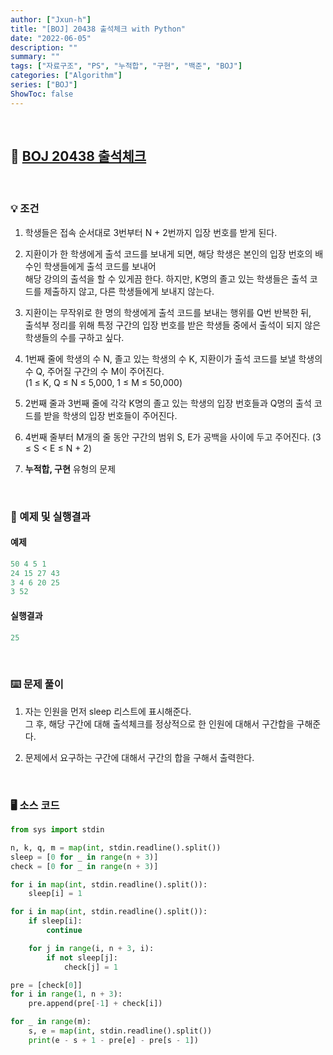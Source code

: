 ```yaml
---
author: ["Jxun-h"]
title: "[BOJ] 20438 출석체크 with Python"
date: "2022-06-05"
description: ""
summary: ""
tags: ["자료구조", "PS", "누적합", "구현", "백준", "BOJ"]
categories: ["Algorithm"]
series: ["BOJ"]
ShowToc: false
---
```


<br>

## 📌 <a href="https://www.acmicpc.net/problem/20438" target="_blank">BOJ 20438 출석체크</a>

<br>

### 💡 조건

1.  학생들은 접속 순서대로 3번부터 N + 2번까지 입장 번호를 받게 된다.
2.  지환이가 한 학생에게 출석 코드를 보내게 되면, 해당 학생은 본인의 입장 번호의 배수인 학생들에게 출석 코드를 보내어  
    해당 강의의 출석을 할 수 있게끔 한다. 하지만, K명의 졸고 있는 학생들은 출석 코드를 제출하지 않고, 다른 학생들에게 보내지 않는다.

3.  지환이는 무작위로 한 명의 학생에게 출석 코드를 보내는 행위를 Q번 반복한 뒤,  
    출석부 정리를 위해 특정 구간의 입장 번호를 받은 학생들 중에서 출석이 되지 않은 학생들의 수를 구하고 싶다.

4.  1번째 줄에 학생의 수 N, 졸고 있는 학생의 수 K, 지환이가 출석 코드를 보낼 학생의 수 Q, 주어질 구간의 수 M이 주어진다.  
    (1 ≤ K, Q ≤ N ≤ 5,000, 1 ≤ M ≤ 50,000)

5.  2번째 줄과 3번째 줄에 각각 K명의 졸고 있는 학생의 입장 번호들과 Q명의 출석 코드를 받을 학생의 입장 번호들이 주어진다.

6.  4번째 줄부터 M개의 줄 동안 구간의 범위 S, E가 공백을 사이에 두고 주어진다. (3 ≤ S < E ≤ N + 2)

7.  **누적합, 구현** 유형의 문제

<br>

### 🔖 예제 및 실행결과

#### 예제

```py
50 4 5 1
24 15 27 43
3 4 6 20 25
3 52
```

#### 실행결과

```py
25
```

<br>

### ⌨️ 문제 풀이

1.  자는 인원을 먼저 sleep 리스트에 표시해준다.  
    그 후, 해당 구간에 대해 출석체크를 정상적으로 한 인원에 대해서 구간합을 구해준다.

2.  문제에서 요구하는 구간에 대해서 구간의 합을 구해서 출력한다.

<br>

### 🖥 소스 코드

```py
from sys import stdin

n, k, q, m = map(int, stdin.readline().split())
sleep = [0 for _ in range(n + 3)]
check = [0 for _ in range(n + 3)]

for i in map(int, stdin.readline().split()):
    sleep[i] = 1

for i in map(int, stdin.readline().split()):
    if sleep[i]:
        continue

    for j in range(i, n + 3, i):
        if not sleep[j]:
            check[j] = 1

pre = [check[0]]
for i in range(1, n + 3):
    pre.append(pre[-1] + check[i])

for _ in range(m):
    s, e = map(int, stdin.readline().split())
    print(e - s + 1 - pre[e] - pre[s - 1])
```